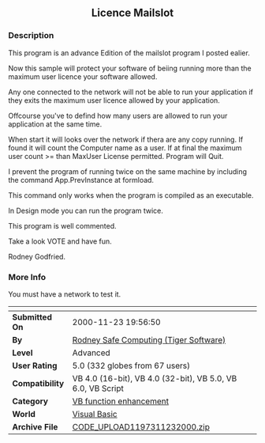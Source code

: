 ﻿<div align="center">

## Licence Mailslot


</div>

### Description

This program is an advance Edition of the mailslot program I posted ealier.

Now this sample will protect your software of beiing running more than the maximum user licence your software allowed.

Any one connected to the network will not be able to run your application if they exits the maximum user licence allowed by your application.

Offcourse you've to defind how many users are allowed to run your application at the same time.

When start it will looks over the network if thera are any copy running. If found it will count the Computer name as a user. If at final the maximum user count >= than MaxUser License permitted. Program will Quit.

I prevent the program of running twice on the same machine by including the command App.PrevInstance at formload.

This command only works when the program is compiled as an executable.

In Design mode you can run the program twice.

This program is well commented.

Take a look VOTE and have fun.

Rodney Godfried.
 
### More Info
 
You must have a network to test it.


<span>             |<span>
---                |---
**Submitted On**   |2000-11-23 19:56:50
**By**             |[Rodney Safe Computing \(Tiger Software\)](https://github.com/Planet-Source-Code/PSCIndex/blob/master/ByAuthor/rodney-safe-computing-tiger-software.md)
**Level**          |Advanced
**User Rating**    |5.0 (332 globes from 67 users)
**Compatibility**  |VB 4\.0 \(16\-bit\), VB 4\.0 \(32\-bit\), VB 5\.0, VB 6\.0, VB Script
**Category**       |[VB function enhancement](https://github.com/Planet-Source-Code/PSCIndex/blob/master/ByCategory/vb-function-enhancement__1-25.md)
**World**          |[Visual Basic](https://github.com/Planet-Source-Code/PSCIndex/blob/master/ByWorld/visual-basic.md)
**Archive File**   |[CODE\_UPLOAD1197311232000\.zip](https://github.com/Planet-Source-Code/rodney-safe-computing-tiger-software-licence-mailslot__1-13044/archive/master.zip)








